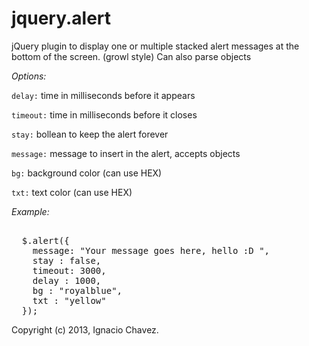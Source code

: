 jquery.alert
============

jQuery plugin to display one or multiple stacked alert messages at the bottom of the screen. (growl style)
Can also parse objects


  _Options:_

  
  ```delay:``` time in milliseconds before it appears
  
  ```timeout:``` time in milliseconds before it closes
  
  ```stay:``` bollean to keep the alert forever
  
  ```message:``` message to insert in the alert, accepts objects
  
  ```bg:``` background color (can use HEX)
  
  ```txt:``` text color (can use HEX)
  
  _Example:_

<pre>

  $.alert({ 
    message: "Your message goes here, hello :D ", 
    stay : false,
    timeout: 3000,
    delay : 1000, 
    bg : "royalblue",
    txt : "yellow"
  });
</pre>



Copyright (c) 2013, Ignacio Chavez.
